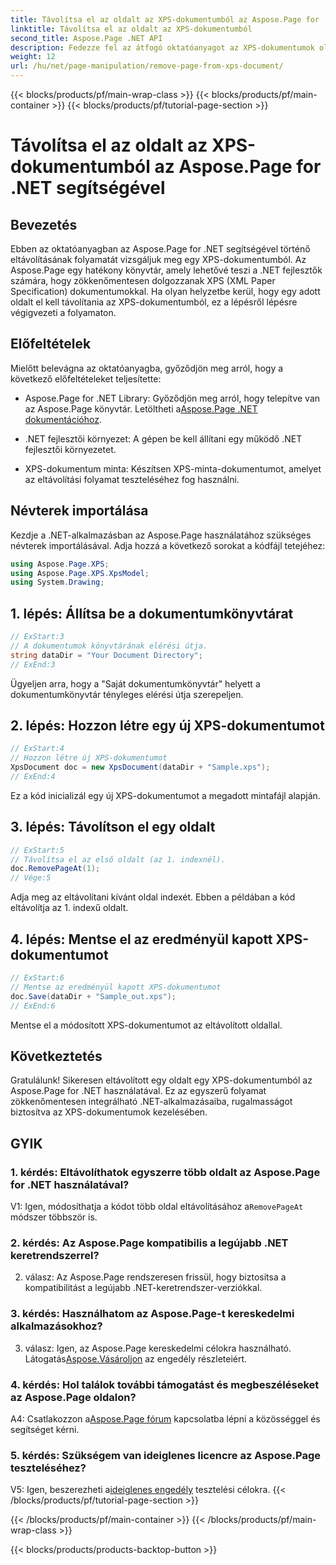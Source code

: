 ```yaml
---
title: Távolítsa el az oldalt az XPS-dokumentumból az Aspose.Page for .NET segítségével
linktitle: Távolítsa el az oldalt az XPS-dokumentumból
second_title: Aspose.Page .NET API
description: Fedezze fel az átfogó oktatóanyagot az XPS-dokumentumok oldalainak eltávolításáról az Aspose.Page for .NET használatával. Ismerje meg a zökkenőmentes dokumentumkezelés lépésenkénti folyamatát, előfeltételeit és GYIK-eit.
weight: 12
url: /hu/net/page-manipulation/remove-page-from-xps-document/
---
```


{{< blocks/products/pf/main-wrap-class >}}
{{< blocks/products/pf/main-container >}}
{{< blocks/products/pf/tutorial-page-section >}}

# Távolítsa el az oldalt az XPS-dokumentumból az Aspose.Page for .NET segítségével

## Bevezetés

Ebben az oktatóanyagban az Aspose.Page for .NET segítségével történő eltávolításának folyamatát vizsgáljuk meg egy XPS-dokumentumból. Az Aspose.Page egy hatékony könyvtár, amely lehetővé teszi a .NET fejlesztők számára, hogy zökkenőmentesen dolgozzanak XPS (XML Paper Specification) dokumentumokkal. Ha olyan helyzetbe kerül, hogy egy adott oldalt el kell távolítania az XPS-dokumentumból, ez a lépésről lépésre végigvezeti a folyamaton.

## Előfeltételek

Mielőtt belevágna az oktatóanyagba, győződjön meg arról, hogy a következő előfeltételeket teljesítette:

-  Aspose.Page for .NET Library: Győződjön meg arról, hogy telepítve van az Aspose.Page könyvtár. Letöltheti a[Aspose.Page .NET dokumentációhoz](https://reference.aspose.com/page/net/).

- .NET fejlesztői környezet: A gépen be kell állítani egy működő .NET fejlesztői környezetet.

- XPS-dokumentum minta: Készítsen XPS-minta-dokumentumot, amelyet az eltávolítási folyamat teszteléséhez fog használni.

## Névterek importálása

Kezdje a .NET-alkalmazásban az Aspose.Page használatához szükséges névterek importálásával. Adja hozzá a következő sorokat a kódfájl tetejéhez:

```csharp
using Aspose.Page.XPS;
using Aspose.Page.XPS.XpsModel;
using System.Drawing;
```

## 1. lépés: Állítsa be a dokumentumkönyvtárat

```csharp
// ExStart:3
// A dokumentumok könyvtárának elérési útja.
string dataDir = "Your Document Directory";
// ExEnd:3
```

Ügyeljen arra, hogy a "Saját dokumentumkönyvtár" helyett a dokumentumkönyvtár tényleges elérési útja szerepeljen.

## 2. lépés: Hozzon létre egy új XPS-dokumentumot

```csharp
// ExStart:4
// Hozzon létre új XPS-dokumentumot
XpsDocument doc = new XpsDocument(dataDir + "Sample.xps");
// ExEnd:4
```

Ez a kód inicializál egy új XPS-dokumentumot a megadott mintafájl alapján.

## 3. lépés: Távolítson el egy oldalt

```csharp
// ExStart:5
// Távolítsa el az első oldalt (az 1. indexnél).
doc.RemovePageAt(1);
// Vége:5
```

Adja meg az eltávolítani kívánt oldal indexét. Ebben a példában a kód eltávolítja az 1. indexű oldalt.

## 4. lépés: Mentse el az eredményül kapott XPS-dokumentumot

```csharp
// ExStart:6
// Mentse az eredményül kapott XPS-dokumentumot
doc.Save(dataDir + "Sample_out.xps");
// ExEnd:6
```

Mentse el a módosított XPS-dokumentumot az eltávolított oldallal.

## Következtetés

Gratulálunk! Sikeresen eltávolított egy oldalt egy XPS-dokumentumból az Aspose.Page for .NET használatával. Ez az egyszerű folyamat zökkenőmentesen integrálható .NET-alkalmazásaiba, rugalmasságot biztosítva az XPS-dokumentumok kezelésében.

## GYIK

### 1. kérdés: Eltávolíthatok egyszerre több oldalt az Aspose.Page for .NET használatával?

V1: Igen, módosíthatja a kódot több oldal eltávolításához a`RemovePageAt` módszer többször is.

### 2. kérdés: Az Aspose.Page kompatibilis a legújabb .NET keretrendszerrel?

2. válasz: Az Aspose.Page rendszeresen frissül, hogy biztosítsa a kompatibilitást a legújabb .NET-keretrendszer-verziókkal.

### 3. kérdés: Használhatom az Aspose.Page-t kereskedelmi alkalmazásokhoz?

 3. válasz: Igen, az Aspose.Page kereskedelmi célokra használható. Látogatás[Aspose.Vásároljon](https://purchase.aspose.com/buy) az engedély részleteiért.

### 4. kérdés: Hol találok további támogatást és megbeszéléseket az Aspose.Page oldalon?

 A4: Csatlakozzon a[Aspose.Page fórum](https://forum.aspose.com/c/page/39) kapcsolatba lépni a közösséggel és segítséget kérni.

### 5. kérdés: Szükségem van ideiglenes licencre az Aspose.Page teszteléséhez?

 V5: Igen, beszerezheti a[ideiglenes engedély](https://purchase.aspose.com/temporary-license/) tesztelési célokra.
{{< /blocks/products/pf/tutorial-page-section >}}

{{< /blocks/products/pf/main-container >}}
{{< /blocks/products/pf/main-wrap-class >}}

{{< blocks/products/products-backtop-button >}}
